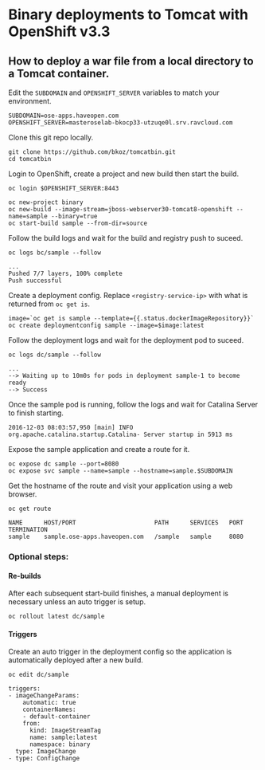 # Binary deployments to Tomcat with OpenShift v3.3

## How to deploy a war file from a local directory to a Tomcat container.
Edit the `SUBDOMAIN` and `OPENSHIFT_SERVER` variables to match your environment.
```
SUBDOMAIN=ose-apps.haveopen.com
OPENSHIFT_SERVER=masteroselab-bkocp33-utzuqe0l.srv.ravcloud.com
```

Clone this git repo locally.
```
git clone https://github.com/bkoz/tomcatbin.git
cd tomcatbin
```
Login to OpenShift, create a project and  new build then start the build.
```
oc login $OPENSHIFT_SERVER:8443

oc new-project binary
oc new-build --image-stream=jboss-webserver30-tomcat8-openshift --name=sample --binary=true
oc start-build sample --from-dir=source
```

Follow the build logs and wait for the build and registry push to suceed.
```
oc logs bc/sample --follow
```
```
...
Pushed 7/7 layers, 100% complete
Push successful
```

Create a deployment config. Replace `<registry-service-ip>`
with what is returned from `oc get is`.
```
image=`oc get is sample --template={{.status.dockerImageRepository}}`
oc create deploymentconfig sample --image=$image:latest
```

Follow the deployment logs and wait for the deployment pod to suceed.
```
oc logs dc/sample --follow
```
```
...
--> Waiting up to 10m0s for pods in deployment sample-1 to become ready
--> Success
```

Once the sample pod is running, follow the logs and wait for Catalina Server to finish starting.
```
2016-12-03 08:03:57,950 [main] INFO  org.apache.catalina.startup.Catalina- Server startup in 5913 ms
```

Expose the sample application and create a route for it.
```
oc expose dc sample --port=8080
oc expose svc sample --name=sample --hostname=sample.$SUBDOMAIN 
```

Get the hostname of the route and visit your application using a web browser.
```
oc get route
```
```
NAME      HOST/PORT                      PATH      SERVICES   PORT      TERMINATION
sample    sample.ose-apps.haveopen.com   /sample   sample     8080      
```

### Optional steps: 

#### Re-builds
After each subsequent start-build finishes, a manual deployment is necessary unless an auto trigger is setup.
```
oc rollout latest dc/sample
```

#### Triggers
Create an auto trigger in the deployment config so the application is automatically 
deployed after a new build. 

`oc edit dc/sample`

```
triggers:
- imageChangeParams:
    automatic: true
    containerNames:
    - default-container
    from:
      kind: ImageStreamTag
      name: sample:latest
      namespace: binary
  type: ImageChange
- type: ConfigChange
```

